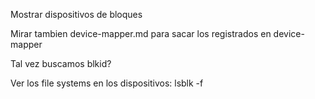 Mostrar dispositivos de bloques

Mirar tambien device-mapper.md para sacar los registrados en device-mapper

Tal vez buscamos blkid?


Ver los file systems en los dispositivos:
lsblk -f
